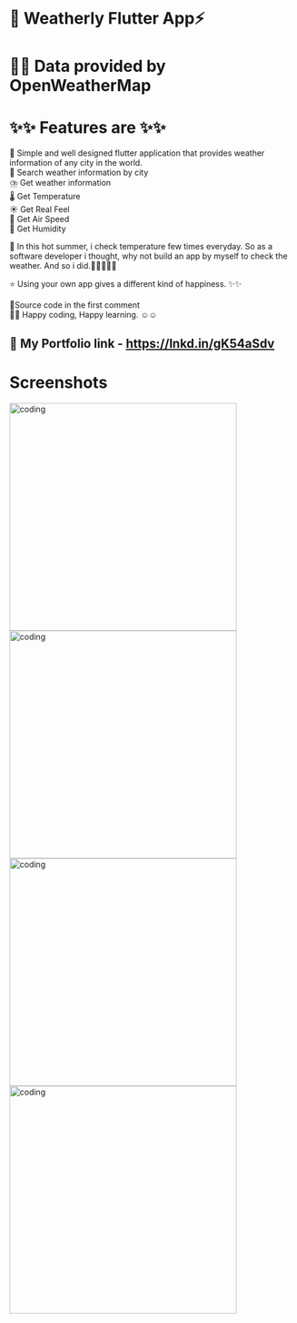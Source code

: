 # 📱 Weatherly Flutter App⚡
# 👨‍💻 Data provided by OpenWeatherMap

# ✨✨ Features are ✨✨

🚀 Simple and well designed flutter application that provides weather information of any city in the world.<br>
🌇 Search weather information by city<br>
⛈️ Get weather information<br>
🌡️ Get Temperature<br>
☀️ Get Real Feel<br>
💨 Get Air Speed<br>
🥵 Get Humidity<br>

🚀 In this hot summer, i check temperature few times everyday. So as a software developer i thought, why not build an app by myself to check the weather. And so i did.👨‍💻💥📱😁<br>

⭐ Using your own app gives a different kind of happiness. ✨✨<br>

📱Source code in the first comment <br>
👨‍💻 Happy coding, Happy learning. ☺️☺️ <br>

## 🚀 My Portfolio link - https://lnkd.in/gK54aSdv


# Screenshots

<img alt="coding" width="400" src="https://github.com/Zianur/Weatherly-Flutter-Application/assets/61393202/67453733-a9b5-4f1e-829d-ae98e25e1b54">


<img alt="coding" width="400" src="https://github.com/Zianur/Weatherly-Flutter-Application/assets/61393202/83af0912-43bd-40ff-9cba-cb557f010c04">


<img alt="coding" width="400" src="https://github.com/Zianur/Weatherly-Flutter-Application/assets/61393202/818b0b31-0132-4b84-bc4d-5aad5b9e54d7">


<img alt="coding" width="400" src="https://github.com/Zianur/Weatherly-Flutter-Application/assets/61393202/a2c0cd11-653a-4fa1-b73f-bf8ed65d3b06">
